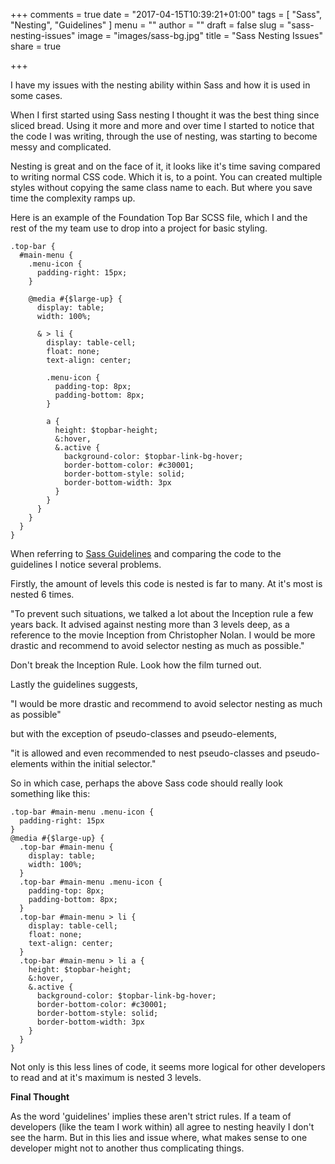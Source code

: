 +++
comments = true
date = "2017-04-15T10:39:21+01:00"
tags = [
  "Sass",
  "Nesting",
  "Guidelines"
]
menu = ""
author = ""
draft = false
slug = "sass-nesting-issues"
image = "images/sass-bg.jpg"
title = "Sass Nesting Issues"
share = true

+++

I have my issues with the nesting ability within Sass and how it is used in some cases.

When I first started using Sass nesting I thought it was the best thing since sliced bread. Using it more and more and over time I started to notice that the code I was writing, through the use of nesting, was starting to become messy and complicated.

Nesting is great and on the face of it, it looks like it's time saving compared to writing normal CSS code. Which it is, to a point. You can created multiple styles without copying the same class name to each. But where you save time the complexity ramps up.

Here is an example of the Foundation Top Bar SCSS file, which I and the rest of the my team use to drop into a project for basic styling.
```
.top-bar {
  #main-menu {
    .menu-icon {
      padding-right: 15px;
    }

    @media #{$large-up} {
      display: table;
      width: 100%;

      & > li {
        display: table-cell;
        float: none;
        text-align: center;

        .menu-icon {
          padding-top: 8px;
          padding-bottom: 8px;
        }

        a {
          height: $topbar-height;
          &:hover,
          &.active {
            background-color: $topbar-link-bg-hover;
            border-bottom-color: #c30001;
            border-bottom-style: solid;
            border-bottom-width: 3px
          }
        }
      }
    }
  }
}
```


When referring to <a href="https://sass-guidelin.es/#selector-nesting" title="Sass Guidelines" target="_blank">Sass Guidelines</a> and comparing the code to the guidelines I notice several problems.

Firstly, the amount of levels this code is nested is far to many. At it's most is nested 6 times.

"To prevent such situations, we talked a lot about the Inception rule a few years back. It advised against nesting more than 3 levels deep, as a reference to the movie Inception from Christopher Nolan. I would be more drastic and recommend to avoid selector nesting as much as possible."

Don't break the Inception Rule. Look how the film turned out.

Lastly the guidelines suggests,

"I would be more drastic and recommend to avoid selector nesting as much as possible"

but with the exception of pseudo-classes and pseudo-elements,

"it is allowed and even recommended to nest pseudo-classes and pseudo-elements within the initial selector."

So in which case, perhaps the above Sass code should really look something like this:


```
.top-bar #main-menu .menu-icon {
  padding-right: 15px
}
@media #{$large-up} {
  .top-bar #main-menu {
    display: table;
    width: 100%;
  }
  .top-bar #main-menu .menu-icon {
    padding-top: 8px;
    padding-bottom: 8px;
  }
  .top-bar #main-menu > li {
    display: table-cell;
    float: none;
    text-align: center;
  }
  .top-bar #main-menu > li a {
    height: $topbar-height;
    &:hover,
    &.active {
      background-color: $topbar-link-bg-hover;
      border-bottom-color: #c30001;
      border-bottom-style: solid;
      border-bottom-width: 3px
    }
  }
}
```

Not only is this less lines of code, it seems more logical for other developers to read and at it's maximum is nested 3 levels.



**Final Thought**

As the word 'guidelines' implies these aren't strict rules. If a team of developers (like the team I work within) all agree to nesting heavily I don't see the harm.
But in this lies and issue where, what makes sense to one developer might not to another thus complicating things.
